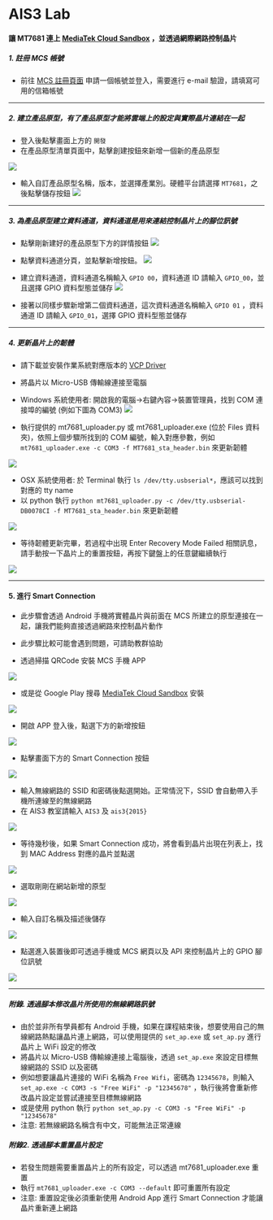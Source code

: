 # AIS3 Lab

#### 讓 MT7681 連上 [MediaTek Cloud Sandbox](https://mcs.mediatek.com/oauth/zh-TW/signup) ，並透過網際網路控制晶片
##### 1. 註冊 MCS 帳號
- 前往 [MCS 註冊頁面](https://mcs.mediatek.com/oauth/en/signup) 申請一個帳號並登入，需要進行 e-mail 驗證，請填寫可用的信箱帳號

---

##### 2. 建立產品原型，有了產品原型才能將雲端上的設定與實際晶片連結在一起
- 登入後點擊畫面上方的 `開發`
- 在產品原型清單頁面中，點擊創建按鈕來新增一個新的產品原型

![](https://img.mediatek.com/1500/mtk.linkit/mcs-resources/zh-TW/2.8.5/LinkIt_Connect/img_linkitconnect7681_01.png)

- 輸入自訂產品原型名稱，版本，並選擇產業別。硬體平台請選擇 `MT7681`，之後點擊儲存按鈕
![](https://img.mediatek.com/1500/mtk.linkit/mcs-resources/zh-TW/2.8.5/LinkIt_Connect/img_linkitconnect7681_02.png)

---

##### 3. 為產品原型建立資料通道，資料通道是用來連結控制晶片上的腳位訊號
- 點擊剛新建好的產品原型下方的詳情按鈕
![](https://img.mediatek.com/1500/mtk.linkit/mcs-resources/zh-TW/2.8.5/LinkIt_Connect/img_linkitconnect7681_03.png)

- 點擊資料通道分頁，並點擊新增按鈕。
![](https://img.mediatek.com/1500/mtk.linkit/mcs-resources/zh-TW/2.8.5/LinkIt_Connect/img_linkitconnect7681_05.png)

- 建立資料通道，資料通道名稱輸入 `GPIO 00`，資料通道 ID 請輸入 `GPIO_00`，並且選擇 GPIO 資料型態並儲存
![](https://img.mediatek.com/1500/mtk.linkit/mcs-resources/zh-TW/2.8.5/LinkIt_Connect/img_linkitconnect7681_06.png)

- 接著以同樣步驟新增第二個資料通道，這次資料通道名稱輸入 `GPIO 01` ，資料通道 ID 請輸入 `GPIO_01`，選擇 GPIO 資料型態並儲存

---

##### 4. 更新晶片上的韌體
- 請下載並安裝作業系統對應版本的 [VCP Driver](http://www.ftdichip.com/Drivers/VCP.htm)

- 將晶片以 Micro-USB 傳輸線連接至電腦
 
- Windows 系統使用者: 開啟我的電腦->右鍵內容->裝置管理員，找到 COM 連接埠的編號 (例如下圖為 COM3)
![](http://i.imgur.com/e3gd0kW.png)

- 執行提供的 mt7681_uploader.py 或 mt7681_uploader.exe (位於 Files 資料夾)，依照上個步驟所找到的 COM 編號，輸入對應參數，例如 `mt7681_uploader.exe -c COM3 -f MT7681_sta_header.bin` 來更新韌體

![](http://i.imgur.com/JdAGs4J.png)


- OSX 系統使用者: 於 Terminal 執行 `ls /dev/tty.usbserial*`，應該可以找到對應的 tty name
- 以 python 執行 `python mt7681_uploader.py -c /dev/tty.usbserial-DB0078CI -f MT7681_sta_header.bin` 來更新韌體

![](http://i.imgur.com/L0d0HFv.png)

- 等待韌體更新完畢，若過程中出現 Enter Recovery Mode Failed 相關訊息，請手動按一下晶片上的重置按鈕，再按下鍵盤上的任意鍵繼續執行

![](http://i.imgur.com/hpMdBDo.png)

---

#### 5. 進行 Smart Connection
- 此步驟會透過 Android 手機將實體晶片與前面在 MCS 所建立的原型連接在一起，讓我們能夠直接透過網路來控制晶片動作

- 此步驟比較可能會遇到問題，可請助教群協助

- 透過掃描 QRCode 安裝 MCS 手機 APP

![](https://img.mediatek.com/1500/mtk.linkit/mcs-resources/zh-TW/2.8.5/LinkIt_Connect/img_linkitconnect7681_00.png)

- 或是從 Google Play 搜尋 [MediaTek Cloud Sandbox](https://play.google.com/store/apps/details?id=com.mediatek.iotcloud&hl=zh_TW) 安裝

![](http://i.imgur.com/LT9HwNW.png)

- 開啟 APP 登入後，點選下方的新增按鈕

![](https://img.mediatek.com/1500/mtk.linkit/mcs-resources/zh-TW/2.8.5/LinkIt_Connect/img_linkitconnect7681_09.png)

- 點擊畫面下方的 Smart Connection 按鈕

![](https://img.mediatek.com/1500/mtk.linkit/mcs-resources/zh-TW/2.8.5/LinkIt_Connect/img_linkitconnect7681_10.png)

- 輸入無線網路的 SSID 和密碼後點選開始。正常情況下，SSID 會自動帶入手機所連線至的無線網路
- 在 AIS3 教室請輸入 `AIS3` 及 `ais3{2015}`

![](https://img.mediatek.com/1500/mtk.linkit/mcs-resources/zh-TW/2.8.5/LinkIt_Connect/img_linkitconnect7681_11.png)

- 等待幾秒後，如果 Smart Connection 成功，將會看到晶片出現在列表上，找到 MAC Address 對應的晶片並點選

![](https://img.mediatek.com/1500/mtk.linkit/mcs-resources/zh-TW/2.8.5/LinkIt_Connect/img_linkitconnect7681_13.png)

- 選取剛剛在網站新增的原型

![](https://img.mediatek.com/1500/mtk.linkit/mcs-resources/zh-TW/2.8.5/LinkIt_Connect/img_linkitconnect7681_14.png)

- 輸入自訂名稱及描述後儲存

![](https://img.mediatek.com/1500/mtk.linkit/mcs-resources/zh-TW/2.8.5/LinkIt_Connect/img_linkitconnect7681_15.png)

- 點選進入裝置後即可透過手機或 MCS 網頁以及 API 來控制晶片上的 GPIO 腳位訊號

![](https://img.mediatek.com/1500/mtk.linkit/mcs-resources/zh-TW/2.8.5/LinkIt_Connect/img_linkitconnect7681_22.png)


---


##### 附錄. 透過腳本修改晶片所使用的無線網路訊號

- 由於並非所有學員都有 Android 手機，如果在課程結束後，想要使用自己的無線網路熱點讓晶片連上網路，可以使用提供的 `set_ap.exe` 或 `set_ap.py` 進行晶片上 WiFi 設定的修改
- 將晶片以 Micro-USB 傳輸線連接上電腦後，透過 `set_ap.exe` 來設定目標無線網路的 SSID 以及密碼
- 例如想要讓晶片連接的 WiFi 名稱為 `Free Wifi`，密碼為 `12345678`，則輸入 `set_ap.exe -c COM3 -s "Free WiFi" -p "12345678"` ，執行後將會重新修改晶片設定並嘗試連接至目標無線網路
- 或是使用 python 執行 `python set_ap.py -c COM3 -s "Free WiFi" -p "12345678"`
- 注意: 若無線網路名稱含有中文，可能無法正常連線

##### 附錄2. 透過腳本重置晶片設定

- 若發生問題需要重置晶片上的所有設定，可以透過 mt7681_uploader.exe 重置
- 執行 `mt7681_uploader.exe -c COM3 --default` 即可重置所有設定
- 注意: 重置設定後必須重新使用 Android App 進行 Smart Connection 才能讓晶片重新連上網路
